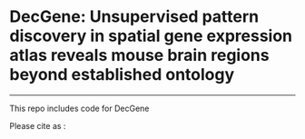 # DecGene: Unsupervised pattern discovery in spatial gene expression atlas reveals mouse brain regions beyond established ontology
---

This repo includes code for DecGene


Please cite as :
